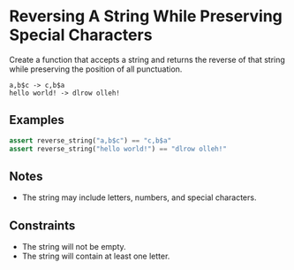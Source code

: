 # Reversing A String While Preserving Special Characters

Create a function that accepts a string and returns the reverse of that string while preserving the position of all punctuation.

```
a,b$c -> c,b$a
hello world! -> dlrow olleh!
```

## Examples

```python
assert reverse_string("a,b$c") == "c,b$a"
assert reverse_string("hello world!") == "dlrow olleh!"
```

## Notes

- The string may include letters, numbers, and special characters.

## Constraints

- The string will not be empty.
- The string will contain at least one letter.


    